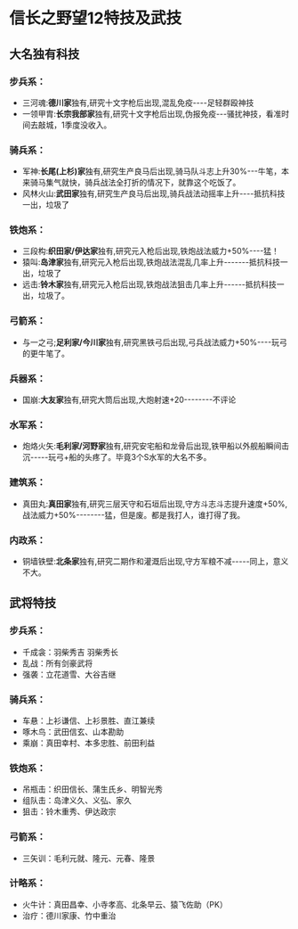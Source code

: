   # 信长之野望12特技及武技
 ## 大名独有科技
### 步兵系：  
- 三河魂:**德川家**独有,研究十文字枪后出现,混乱免疫----足轻群殴神技
- 一领甲胄:**长宗我部家**独有,研究十文字枪后出现,伪报免疫---骚扰神技，看准时间去敲城，1季度没收入。
### 骑兵系：  
- 军神:**长尾(上杉)家**独有,研究生产良马后出现,骑马队斗志上升30%---牛笔，本来骑马集气就快，骑兵战法全打折的情况下，就靠这个吃饭了。
- 风林火山:**武田家**独有,研究生产良马后出现,骑兵战法动摇率上升----抵抗科技一出，垃圾了
### 铁炮系：  
- 三段构:**织田家/伊达家**独有,研究元入枪后出现,铁炮战法威力+50%----猛！
- 猿叫:**岛津家**独有,研究元入枪后出现,铁炮战法混乱几率上升-------抵抗科技一出，垃圾了
- 远击:**铃木家**独有,研究元入枪后出现,铁炮战法狙击几率上升------抵抗科技一出，垃圾了。
### 弓箭系：  
- 与一之弓;**足利家/今川家**独有,研究黑铁弓后出现,弓兵战法威力+50%----玩弓的更牛笔了。
### 兵器系： 
- 国崩:**大友家**独有,研究大筒后出现,大炮射速+20--------不评论
### 水军系：  
- 炮烙火矢:**毛利家/河野家**独有,研究安宅船和龙骨后出现,铁甲船以外舰船瞬间击沉-----玩弓+船的头疼了。毕竟3个S水军的大名不多。
### 建筑系：  
- 真田丸:**真田家**独有,研究三层天守和石垣后出现,守方斗志斗志提升速度+50%,战法威力+50%--------猛，但是废。都是我打人，谁打得了我。
### 内政系：  
- 铜墙铁壁:**北条家**独有,研究二期作和灌溉后出现,守方军粮不减-----同上，意义不大。

 ## 武将特技
### 步兵系：  
- 千成衾：羽柴秀吉 羽柴秀长 
- 乱战：所有剑豪武将 
- 强袭：立花道雪、大谷吉继 
### 骑兵系：  
- 车悬：上衫谦信、上衫景胜、直江兼续 
- 啄木鸟：武田信玄、山本勘助 
- 乘崩：真田幸村、本多忠胜、前田利益 
### 铁炮系：  
- 吊瓶击：织田信长、蒲生氏乡、明智光秀 
- 组队击：岛津义久、义弘、家久 
- 狙击：铃木重秀、伊达政宗 
### 弓箭系：  
- 三矢训：毛利元就、隆元、元春、隆景 
### 计略系：  
- 火牛计：真田昌幸、小寺孝高、北条早云、猿飞佐助（PK）
- 治疗：德川家康、竹中重治 
